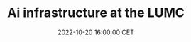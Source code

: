 ---
title: "Ai infrastructure at the LUMC"
date: 2022-10-20 16:00:00 CET
categories: meetup 
links:
location: S-05-026
logo: /assets/logo-cairelab.png
talks:
- title: "Predicting depression in cancer patients before the onset of treatment."
  speaker:
    name: "Anne de Hond & Marieke van Buchem"
    twitter: 
    github: 
    organization: IT&DI department of Leiden University Medical Center
  abstract: |
---
